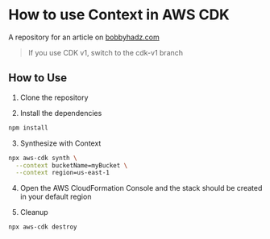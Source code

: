 # How to use Context in AWS CDK

A repository for an article on
[bobbyhadz.com](https://bobbyhadz.com/blog/how-to-use-context-aws-cdk)

> If you use CDK v1, switch to the cdk-v1 branch

## How to Use

1. Clone the repository

2. Install the dependencies

```bash
npm install
```

3. Synthesize with Context

```bash
npx aws-cdk synth \
  --context bucketName=myBucket \
  --context region=us-east-1
```

4. Open the AWS CloudFormation Console and the stack should be created in your
   default region

5. Cleanup

```bash
npx aws-cdk destroy
```
